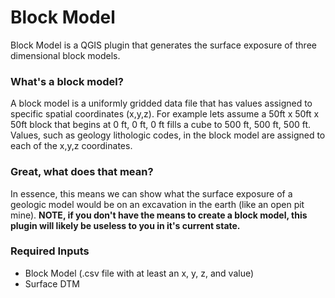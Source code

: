 # Block Model

Block Model is a QGIS plugin that generates the surface exposure of three dimensional block models.

### What's a block model?
A block model is a uniformly gridded data file that has values assigned to specific spatial coordinates (x,y,z). For example lets assume a 50ft x 50ft x 50ft block that begins at 0 ft, 0 ft, 0 ft fills a cube to 500 ft, 500 ft, 500 ft. Values, such as geology lithologic codes, in the block model are assigned to each of the x,y,z coordinates.

### Great, what does that mean?
In essence, this means we can show what the surface exposure of a geologic model would be on an excavation in the earth (like an open pit mine). **NOTE, if you don't have the means to create a block model, this plugin will likely be useless to you in it's current state.**

### Required Inputs
 - Block Model (.csv file with at least an x, y, z, and value)
 - Surface DTM
